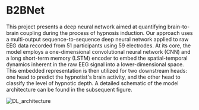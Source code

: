 # B2BNet
This project presents a deep neural network aimed at quantifying brain-to-brain coupling during the process of hypnosis induction. Our approach uses a multi-output sequence-to-sequence deep neural network applied to raw EEG data recorded from 51 participants using 59 electrodes. At its core, the model employs a one-dimensional convolutional neural network (CNN) and a long short-term memory (LSTM) encoder to embed the spatial-temporal dynamics inherent in the raw EEG signal into a lower-dimensional space.
This embedded representation is then utilized for two downstream heads: one head to predict the hypnotist's brain activity, and the other head to classify the level of hypnotic depth. A detailed schematic of the model architecture can be found in the subsequent figure.


![DL_architecture](https://github.com/Yeganehfrh/B2BNet/assets/36996819/eb471b6b-aa16-482f-b8e5-df431df8761a)
